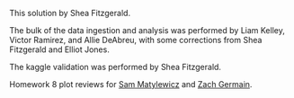 This solution by Shea Fitzgerald.

The bulk of the data ingestion and analysis was performed by Liam Kelley, Victor Ramirez, and Allie DeAbreu,
with some corrections from Shea Fitzgerald and Elliot Jones.

The kaggle validation was performed by Shea Fitzgerald.

Homework 8 plot reviews for [Sam Matylewicz](https://github.com/sheamusfitz/DSPS_sMatylewicz) and [Zach Germain](https://github.com/sheamusfitz/DSPS_zgermain).
